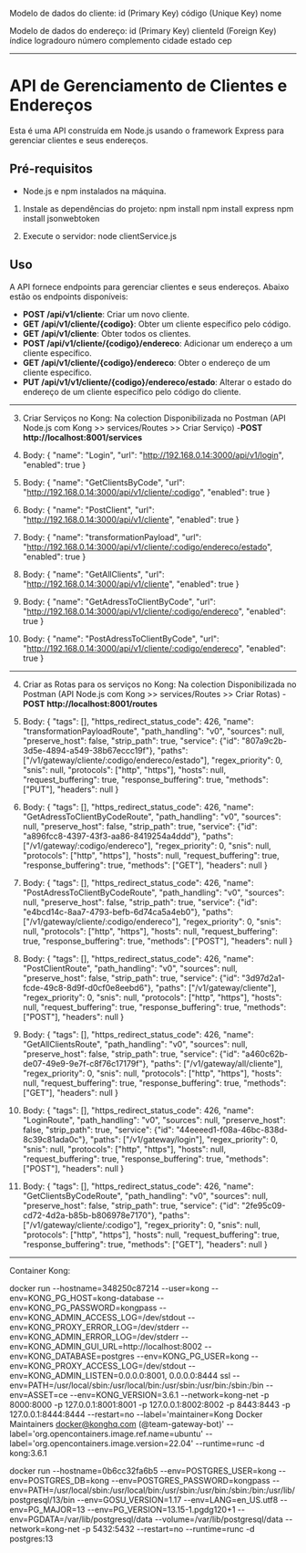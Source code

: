 Modelo de dados do cliente:
id (Primary Key)
código (Unique Key)
nome


Modelo de dados do endereço:
id (Primary Key)
clienteId (Foreign Key)
índice
logradouro
número
complemento
cidade
estado
cep

___________________________________________________________

# API de Gerenciamento de Clientes e Endereços

Esta é uma API construída em Node.js usando o framework Express para gerenciar clientes e seus endereços.

## Pré-requisitos
- Node.js e npm instalados na máquina.

1. Instale as dependências do projeto:
npm install
npm install express
npm install jsonwebtoken

2. Execute o servidor:
node clientService.js

## Uso
A API fornece endpoints para gerenciar clientes e seus endereços. Abaixo estão os endpoints disponíveis:

- **POST /api/v1/cliente**: Criar um novo cliente.
- **GET /api/v1/cliente/{codigo}**: Obter um cliente específico pelo código.
- **GET /api/v1/cliente**: Obter todos os clientes.
- **POST /api/v1/cliente/{codigo}/endereco**: Adicionar um endereço a um cliente específico.
- **GET /api/v1/cliente/{codigo}/endereco**: Obter o endereço de um cliente específico.
- **PUT /api/v1/v1/cliente/{codigo}/endereco/estado**: Alterar o estado do endereço de um cliente específico pelo código do cliente.

____________________________________________________________________________________________________________________________________
3. Criar Serviços no Kong:
Na colection Disponibilizada no Postman (API Node.js com Kong >> services/Routes >> Criar Serviço)
-**POST http://localhost:8001/services**
1. Body:
{
  "name": "Login",
  "url": "http://192.168.0.14:3000/api/v1/login",
  "enabled": true
}

2. Body:
{
  "name": "GetClientsByCode",
  "url": "http://192.168.0.14:3000/api/v1/cliente/:codigo",
  "enabled": true
}

3. Body:
{
  "name": "PostClient",
  "url": "http://192.168.0.14:3000/api/v1/cliente",
  "enabled": true
}

4. Body:
{
  "name": "transformationPayload",
  "url": "http://192.168.0.14:3000/api/v1/cliente/:codigo/endereco/estado",
  "enabled": true
}

5. Body:
{
  "name": "GetAllClients",
  "url": "http://192.168.0.14:3000/api/v1/cliente",
  "enabled": true
}
6. Body:
{
  "name": "GetAdressToClientByCode",
  "url": "http://192.168.0.14:3000/api/v1/cliente/:codigo/endereco",
  "enabled": true
}

7. Body:
{
  "name": "PostAdressToClientByCode",
  "url": "http://192.168.0.14:3000/api/v1/cliente/:codigo/endereco",
  "enabled": true
}
__________________________________________________________________________________________________

4. Criar as Rotas para os serviços no Kong:
Na colection Disponibilizada no Postman (API Node.js com Kong >> services/Routes >> Criar Rotas)
-**POST http://localhost:8001/routes**
1. Body:
{
  "tags": [],
  "https_redirect_status_code": 426,
  "name": "transformationPayloadRoute",
  "path_handling": "v0",
  "sources": null,
  "preserve_host": false,
  "strip_path": true,
  "service": {"id": "807a9c2b-3d5e-4894-a549-38b67eccc19f"},
  "paths": ["/v1/gateway/cliente/:codigo/endereco/estado"],
  "regex_priority": 0,
  "snis": null,
  "protocols": ["http", "https"],
  "hosts": null,
  "request_buffering": true,
  "response_buffering": true,
  "methods": ["PUT"],
  "headers": null
}

2. Body:
{
  "tags": [],
  "https_redirect_status_code": 426,
  "name": "GetAdressToClientByCodeRoute",
  "path_handling": "v0",
  "sources": null,
  "preserve_host": false,
  "strip_path": true,
  "service": {"id": "a896fcc8-4397-43f3-aa86-8419254a4ddd"},
  "paths": ["/v1/gateway/:codigo/endereco"],
  "regex_priority": 0,
  "snis": null,
  "protocols": ["http", "https"],
  "hosts": null,
  "request_buffering": true,
  "response_buffering": true,
  "methods": ["GET"],
  "headers": null
}

3. Body:
{
  "tags": [],
  "https_redirect_status_code": 426,
  "name": "PostAdressToClientByCodeRoute",
  "path_handling": "v0",
  "sources": null,
  "preserve_host": false,
  "strip_path": true,
  "service": {"id": "e4bcd14c-8aa7-4793-befb-6d74ca5a4eb0"},
  "paths": ["/v1/gateway/cliente/:codigo/endereco"],
  "regex_priority": 0,
  "snis": null,
  "protocols": ["http", "https"],
  "hosts": null,
  "request_buffering": true,
  "response_buffering": true,
  "methods": ["POST"],
  "headers": null
}

4. Body:
{
  "tags": [],
  "https_redirect_status_code": 426,
  "name": "PostClientRoute",
  "path_handling": "v0",
  "sources": null,
  "preserve_host": false,
  "strip_path": true,
  "service": {"id": "3d97d2a1-fcde-49c8-8d9f-d0cf0e8eebd6"},
  "paths": ["/v1/gateway/cliente"],
  "regex_priority": 0,
  "snis": null,
  "protocols": ["http", "https"],
  "hosts": null,
  "request_buffering": true,
  "response_buffering": true,
  "methods": ["POST"],
  "headers": null
}

5. Body:
{
  "tags": [],
  "https_redirect_status_code": 426,
  "name": "GetAllClientsRoute",
  "path_handling": "v0",
  "sources": null,
  "preserve_host": false,
  "strip_path": true,
  "service": {"id": "a460c62b-de07-49e9-9e7f-c8f76c17179f"},
  "paths": ["/v1/gateway/all/cliente"],
  "regex_priority": 0,
  "snis": null,
  "protocols": ["http", "https"],
  "hosts": null,
  "request_buffering": true,
  "response_buffering": true,
  "methods": ["GET"],
  "headers": null
}

6. Body:
{
  "tags": [],
  "https_redirect_status_code": 426,
  "name": "LoginRoute",
  "path_handling": "v0",
  "sources": null,
  "preserve_host": false,
  "strip_path": true,
  "service": {"id": "44eeeed1-f08a-46bc-838d-8c39c81ada0c"},
  "paths": ["/v1/gateway/login"],
  "regex_priority": 0,
  "snis": null,
  "protocols": ["http", "https"],
  "hosts": null,
  "request_buffering": true,
  "response_buffering": true,
  "methods": ["POST"],
  "headers": null
}

7. Body:
{
  "tags": [],
  "https_redirect_status_code": 426,
  "name": "GetClientsByCodeRoute",
  "path_handling": "v0",
  "sources": null,
  "preserve_host": false,
  "strip_path": true,
  "service": {"id": "2fe95c09-cd72-4d2a-b85b-b806978e7170"},
  "paths": ["/v1/gateway/cliente/:codigo"],
  "regex_priority": 0,
  "snis": null,
  "protocols": ["http", "https"],
  "hosts": null,
  "request_buffering": true,
  "response_buffering": true,
  "methods": ["GET"],
  "headers": null
}


___________________________________________________________________________________________________
Container Kong:

docker run --hostname=348250c87214 --user=kong --env=KONG_PG_HOST=kong-database --env=KONG_PG_PASSWORD=kongpass --env=KONG_ADMIN_ACCESS_LOG=/dev/stdout --env=KONG_PROXY_ERROR_LOG=/dev/stderr --env=KONG_ADMIN_ERROR_LOG=/dev/stderr --env=KONG_ADMIN_GUI_URL=http://localhost:8002 --env=KONG_DATABASE=postgres --env=KONG_PG_USER=kong --env=KONG_PROXY_ACCESS_LOG=/dev/stdout --env=KONG_ADMIN_LISTEN=0.0.0.0:8001, 0.0.0.0:8444 ssl --env=PATH=/usr/local/sbin:/usr/local/bin:/usr/sbin:/usr/bin:/sbin:/bin --env=ASSET=ce --env=KONG_VERSION=3.6.1 --network=kong-net -p 8000:8000 -p 127.0.0.1:8001:8001 -p 127.0.0.1:8002:8002 -p 8443:8443 -p 127.0.0.1:8444:8444 --restart=no --label='maintainer=Kong Docker Maintainers <docker@konghq.com> (@team-gateway-bot)' --label='org.opencontainers.image.ref.name=ubuntu' --label='org.opencontainers.image.version=22.04' --runtime=runc -d kong:3.6.1


docker run --hostname=0b6cc32fa6b5 --env=POSTGRES_USER=kong --env=POSTGRES_DB=kong --env=POSTGRES_PASSWORD=kongpass --env=PATH=/usr/local/sbin:/usr/local/bin:/usr/sbin:/usr/bin:/sbin:/bin:/usr/lib/postgresql/13/bin --env=GOSU_VERSION=1.17 --env=LANG=en_US.utf8 --env=PG_MAJOR=13 --env=PG_VERSION=13.15-1.pgdg120+1 --env=PGDATA=/var/lib/postgresql/data --volume=/var/lib/postgresql/data --network=kong-net -p 5432:5432 --restart=no --runtime=runc -d postgres:13